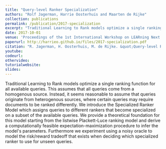 ```yaml
---
title: "Query-level Ranker Specialization"
authors: "Rolf Jagerman, Harrie Oosterhuis and Maarten de Rijke"
collection: publications
permalink: /publication/2017-specialization
excerpt: "Traditional Learning to Rank models optimize a single ranking function for all available queries. This assumes that all queries come from a homogenous source. Instead, it seems reasonable to assume that queries originate from heterogenous sources, where certain queries may require documents to be ranked differently."
date: 2017-10-01
venue: 'Proceedings of the 1st International Workshop on LEARning Next gEneration Rankers, co-located with the 3rd ACM International Conference on the Theory of Information Retrieval (ICTIR ’17)'
paperurl: http://harrieo.github.io/files/2017-specialization.pdf
citation: "R. Jagerman, H. Oosterhuis, M. de Rijke. &quot;Query-level Ranker Specialization.&quot; In <i>Proceedings of the 1st International Workshop on LEARning Next gEneration Rankers, co-located with the 3rd ACM International Conference on the Theory of Information Retrieval (ICTIR ’2017).</i>. ACM, 2017."
youtube: 
codeurl:
othervideo:
tutorialwebsite:
slides:
---
```


Traditional Learning to Rank models optimize a single ranking function for all available queries. This assumes that all queries come from a homogenous source. Instead, it seems reasonable to assume that queries originate from heterogenous sources, where certain queries may require documents to be ranked differently. We introduce the Specialized Ranker Model which assigns queries to different rankers that become specialized on a subset of the available queries. We provide a theoretical foundation for this model starting from the listwise Plackett-Luce ranking model and derive a computationally feasible expectation-maximization procedure to infer the model's parameters. Furthermore we experiment using a noisy oracle to model the risk/reward tradeoff that exists when deciding which specialized ranker to use for unseen queries.